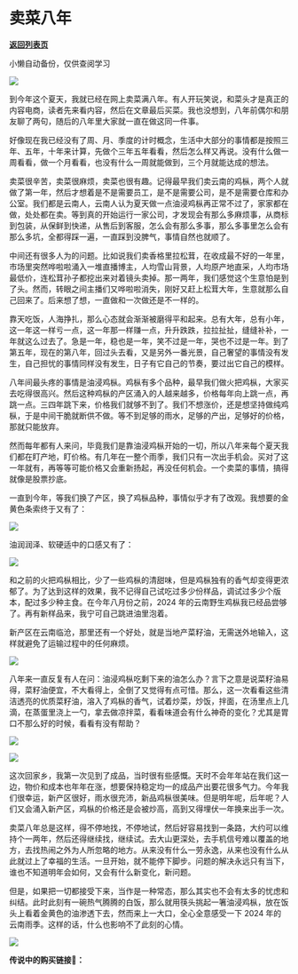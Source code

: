 # 卖菜八年

[**返回列表页**](/gzh/槽边往事)

小懒自动备份，仅供查阅学习

![](https://mmbiz.qpic.cn/mmbiz_jpg/Ia6gU9JNtkpD08U4A1JS1lWS5b9nkthvjFE9c5Iw4Edx2cASeXnSId8rWVkP6NKD2IL6rPfCZcmkhcVfcZXr4Q/640?wx_fmt=jpeg&from;=appmsg)

到今年这个夏天，我就已经在网上卖菜满八年。有人开玩笑说，和菜头才是真正的内容电商，读者先来看内容，然后在文章最后买菜。我也没想到，八年前偶尔和朋友聊了两句，随后的八年里大家就一直在做这同一件事。

好像现在我已经没有了周、月、季度的计时概念，生活中大部分的事情都是按照三年、五年，十年来计算，先做个三年五年看看，然后怎么样又再说。没有什么做一周看看，做一个月看看，也没有什么一周就能做到，三个月就能达成的想法。

卖菜很辛苦，卖菜很麻烦，卖菜也很有趣。记得最早我们卖云南的鸡枞，两个人就做了第一年，然后才想着是不是需要员工，是不是需要公司，是不是需要仓库和办公室。我们都是云南人，云南人认为夏天做一点油浸鸡枞再正常不过了，家家都在做，处处都在卖。等到真的开始运行一家公司，才发现会有那么多麻烦事，从商标到包装，从保鲜到快递，从售后到客服，怎么会有那么多事，那么多事里怎么会有那么多坑，全都得踩一遍，一直踩到没脾气，事情自然也就顺了。

中间还有很多人为的问题。比如说我们卖香格里拉松茸，在收成最不好的一年里，市场里突然哗啦啦涌入一堆直播博主，人均雪山背景，人均原产地直采，人均市场最低价，连松茸孙子都挖出来对着镜头卖掉。那一两年，我们感觉这个生意怕是到了头。然而，转眼之间主播们又哗啦啦消失，刚好又赶上松茸大年，生意就那么自己回来了。后来想了想，一直做和一次做还是不一样的。

靠天吃饭，人海挣扎，那么心态就会渐渐被磨得平和起来。总有大年，总有小年，这一年这一样亏一点，这一年那一样赚一点，升升跌跌，拉拉扯扯，缝缝补补，一年就这么过去了。急是一年，稳也是一年，笑不过是一年，哭也不过是一年。到了第五年，现在的第八年，回过头去看，又是另外一番光景，自己奢望的事情没有发生，自己担忧的事情同样没有发生，日子有它自己的节奏，要过出它自己的模样。  

八年间最头疼的事情是油浸鸡枞。鸡枞有多个品种，最早我们做火把鸡枞，大家买去吃得很高兴。然后这种鸡枞的产区涌入的人越来越多，价格每年向上跳一点，再跳一点。三四年跳下来，价格我们就够不到了。我们不想涨价，还是想坚持做纯鸡枞，于是中间干脆就断供不做。等不到足够的雨水，足够的产出，足够好的价格，那就只能放弃。  

然而每年都有人来问，毕竟我们是靠油浸鸡枞开始的一切，所以八年来每个夏天我们都在盯产地，盯价格。有几年在一整个雨季，我们只有一次出手机会。买对了这一年就有，再等等可能价格又会重新扬起，再没任何机会。一个卖菜的事情，搞得就像是股票抄底。  

一直到今年，等我们换了产区，换了鸡枞品种，事情似乎才有了改观。我想要的金黄色条索终于又有了：

![](https://mmbiz.qpic.cn/mmbiz_jpg/Ia6gU9JNtkpD08U4A1JS1lWS5b9nkthvldKKwXjiajy5Sq2sK0ASich59FSnJIwhicXs7TXEwG0SA3bIGDY7KDJog/640?wx_fmt=jpeg&from;=appmsg)

油润润泽、软硬适中的口感又有了：

![](https://mmbiz.qpic.cn/mmbiz_jpg/Ia6gU9JNtkpD08U4A1JS1lWS5b9nkthvmc9tNOraH7ZZOlcicMSQWQEyGQ39IBTxibtNGmNPhpib3TH1mxcibOwbRQ/640?wx_fmt=jpeg&from;=appmsg)

和之前的火把鸡枞相比，少了一些鸡枞的清甜味，但是鸡枞独有的香气却变得更浓郁了。为了达到这样的效果，我不记得自己试吃过多少份样品，调试过多少个版本，配过多少种主食。在今年八月份之前，2024
年的云南野生鸡枞我已经品尝够了。再有新样品来，我宁可自己跳进油里泡着。  

新产区在云南临沧，那里还有一个好处，就是当地产菜籽油，无需送外地输入，这样就避免了运输过程中的任何麻烦。  

![](https://mmbiz.qpic.cn/mmbiz_jpg/Ia6gU9JNtkpD08U4A1JS1lWS5b9nkthvWccmECRxdicXMP5jAIGqGGUnHnvVbfMqPTvwUJ1ngUNROT8wJ3DcqNA/640?wx_fmt=jpeg&from;=appmsg)

八年来一直反复有人在问：油浸鸡枞吃剩下来的油怎么办？言下之意是说菜籽油易得，菜籽油便宜，不大看得上，全倒了又觉得有点可惜。那么，这一次看看这些清洁透亮的优质菜籽油，溶入了鸡枞的香气，试着炒菜，炒饭，拌面，在汤里点上几滴，在蒸蛋里浇上一勺，拿去做凉拌菜，看看味道会有什么神奇的变化？尤其是胃口不那么好的时候，看看有没有帮助？

![](https://mmbiz.qpic.cn/mmbiz_jpg/Ia6gU9JNtkpD08U4A1JS1lWS5b9nkthv2RGwjLvU47agvoRFSWhRJMazr1Q0RtdG6yzQk5T6HKjEic0ZpYQgmDw/640?wx_fmt=jpeg&from;=appmsg)

![](https://mmbiz.qpic.cn/mmbiz_jpg/Ia6gU9JNtkpD08U4A1JS1lWS5b9nkthvTFYJctW9SvQiaEARP6VclIWTtThKzn5xUh8cpIgf1E3tfekSBhe8Giag/640?wx_fmt=jpeg&from;=appmsg)

这次回家乡，我第一次见到了成品，当时很有些感慨。天时不会年年站在我们这一边，物价和成本也年年在涨，想要保持稳定均一的成品产出要花很多气力。今年我们很幸运，新产区很好，雨水很充沛，新品鸡枞很美味。但是明年呢，后年呢？人们又会涌入新产区，鸡枞的价格还是会被炒高，高到又得埋伏一年换来出手一次。  

卖菜八年总是这样，得不停地找，不停地试，然后好容易找到一条路，大约可以维持个一两年，然后还得继续找，继续试。去大山更深处，去手机信号难以覆盖的地方，去找热闹之外为人所忽略的地方。从来没有什么一劳永逸，从来也没有什么从此就过上了幸福的生活。一旦开始，就不能停下脚步。问题的解决永远只有当下，谁也不知道明年会如何，又会有什么新变化，新问题。

但是，如果把一切都接受下来，当作是一种常态，那么其实也不会有太多的忧虑和纠结。此时此刻有一碗热气腾腾的白饭，那么就用筷头挑起一箸油浸鸡枞，放在饭头上看着金黄色的油渗透下去，然而来上一大口，全心全意感受一下
2024 年的云南雨季。这样的话，什么也影响不了此刻的心情。  

![](https://mmbiz.qpic.cn/mmbiz_jpg/Ia6gU9JNtkpD08U4A1JS1lWS5b9nkthvyKIwjiawWHL96fDqHHH7HNfiaxaVSQFrkoINZv5xaoUTvvWcvhzd5VJQ/640?wx_fmt=jpeg&from;=appmsg)

  

 **传说中的购买链接🔗：**  

